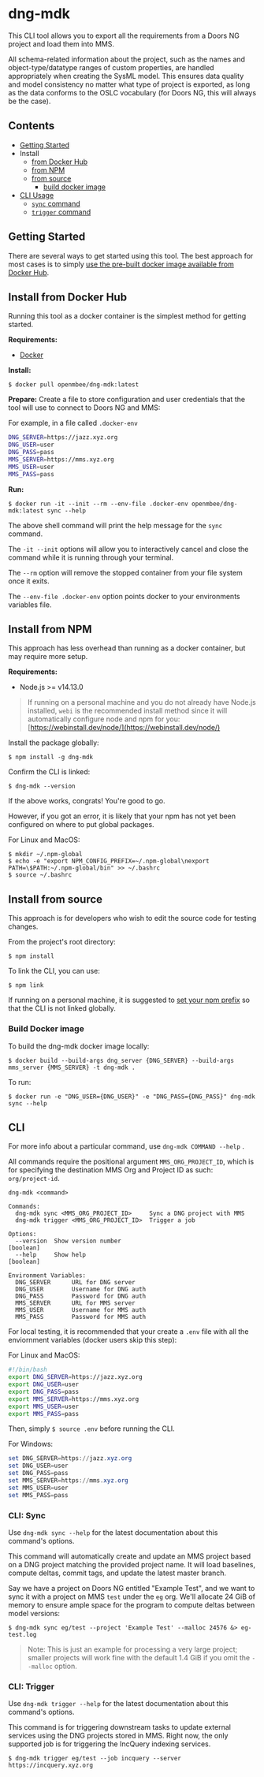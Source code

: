 # dng-mdk

This CLI tool allows you to export all the requirements from a Doors NG project and load them into MMS.

All schema-related information about the project, such as the names and object-type/datatype ranges of custom properties, are handled appropriately when creating the SysML model. This ensures data quality and model consistency no matter what type of project is exported, as long as the data conforms to the OSLC vocabulary (for Doors NG, this will always be the case).

## Contents
 - [Getting Started](#getting-started)
 - Install
   - [from Docker Hub](#install-from-docker-hub)
   - [from NPM](#install-from-npm)
   - [from source](#install-from-source)
     - [build docker image](#build-docker-image)
 - [CLI Usage](#cli)
   - [`sync` command](#cli-sync)
   - [`trigger` command](#cli-trigger)

## Getting Started

There are several ways to get started using this tool. The best approach for most cases is to simply [use the pre-built docker image available from Docker Hub](#install-from-docker-hub).


## Install from Docker Hub

Running this tool as a docker container is the simplest method for getting started.

**Requirements:**
 - [Docker](https://www.docker.com/get-started)

**Install:**
```console
$ docker pull openmbee/dng-mdk:latest
```

**Prepare:**
Create a file to store configuration and user credentials that the tool will use to connect to Doors NG and MMS:

For example, in a file called `.docker-env`
```bash
DNG_SERVER=https://jazz.xyz.org
DNG_USER=user
DNG_PASS=pass
MMS_SERVER=https://mms.xyz.org
MMS_USER=user
MMS_PASS=pass
```

**Run:**
```console
$ docker run -it --init --rm --env-file .docker-env openmbee/dng-mdk:latest sync --help
```

The above shell command will print the help message for the `sync` command.

The `-it --init` options will allow you to interactively cancel and close the command while it is running through your terminal.

The `--rm` option will remove the stopped container from your file system once it exits.

The `--env-file .docker-env` option points docker to your environments variables file.


## Install from NPM

This approach has less overhead than running as a docker container, but may require more setup.

**Requirements:**
 - Node.js >= v14.13.0

> If running on a personal machine and you do not already have Node.js installed, `webi` is the recommended install method since it will automatically configure node and npm for you:
[https://webinstall.dev/node/](https://webinstall.dev/node/)


Install the package globally:

```console
$ npm install -g dng-mdk
```

Confirm the CLI is linked:

```console
$ dng-mdk --version
```

If the above works, congrats! You're good to go.

However, if you got an error, it is likely that your npm has not yet been configured on where to put global packages.

For Linux and MacOS:
```
$ mkdir ~/.npm-global
$ echo -e "export NPM_CONFIG_PREFIX=~/.npm-global\nexport PATH=\$PATH:~/.npm-global/bin" >> ~/.bashrc
$ source ~/.bashrc
```


## Install from source

This approach is for developers who wish to edit the source code for testing changes.

From the project's root directory:
```console
$ npm install
```

To link the CLI, you can use:
```console
$ npm link
```

If running on a personal machine, it is suggested to [set your npm prefix](https://stackoverflow.com/a/23889603/14284216) so that the CLI is not linked globally.


### Build Docker image

To build the dng-mdk docker image locally:
```console
$ docker build --build-args dng_server {DNG_SERVER} --build-args mms_server {MMS_SERVER} -t dng-mdk .
```

To run:
```console
$ docker run -e "DNG_USER={DNG_USER}" -e "DNG_PASS={DNG_PASS}" dng-mdk sync --help
```


## CLI

For more info about a particular command, use `dng-mdk COMMAND --help` .

All commands require the positional argument `MMS_ORG_PROJECT_ID`, which is for specifying the destination MMS Org and Project ID as such: `org/project-id`.

```console
dng-mdk <command>

Commands:
  dng-mdk sync <MMS_ORG_PROJECT_ID>     Sync a DNG project with MMS
  dng-mdk trigger <MMS_ORG_PROJECT_ID>  Trigger a job

Options:
  --version  Show version number                                       [boolean]
  --help     Show help                                                 [boolean]

Environment Variables:
  DNG_SERVER      URL for DNG server
  DNG_USER        Username for DNG auth
  DNG_PASS        Password for DNG auth
  MMS_SERVER      URL for MMS server
  MMS_USER        Username for MMS auth
  MMS_PASS        Password for MMS auth
```

For local testing, it is recommended that your create a `.env` file with all the enviornment variables (docker users skip this step):

For Linux and MacOS:
```bash
#!/bin/bash
export DNG_SERVER=https://jazz.xyz.org
export DNG_USER=user
export DNG_PASS=pass
export MMS_SERVER=https://mms.xyz.org
export MMS_USER=user
export MMS_PASS=pass
```

Then, simply `$ source .env` before running the CLI.

For Windows:
```powershell
set DNG_SERVER=https://jazz.xyz.org
set DNG_USER=user
set DNG_PASS=pass
set MMS_SERVER=https://mms.xyz.org
set MMS_USER=user
set MMS_PASS=pass
```

### CLI: Sync

Use `dng-mdk sync --help` for the latest documentation about this command's options.

This command will automatically create and update an MMS project based on a DNG project matching the provided project name. It will load baselines, compute deltas, commit tags, and update the latest master branch.

Say we have a project on Doors NG entitled "Example Test", and we want to sync it with a project on MMS `test` under the `eg` org. We'll allocate 24 GiB of memory to ensure ample space for the program to compute deltas between model versions:
```console
$ dng-mdk sync eg/test --project 'Example Test' --malloc 24576 &> eg-test.log
```

> Note: This is just an example for processing a very large project; smaller projects will work fine with the default 1.4 GiB if you omit the `--malloc` option.

### CLI: Trigger

Use `dng-mdk trigger --help` for the latest documentation about this command's options.

This command is for triggering downstream tasks to update external services using the DNG projects stored in MMS. Right now, the only supported job is for triggering the IncQuery indexing services.

```console
$ dng-mdk trigger eg/test --job incquery --server https://incquery.xyz.org
```

